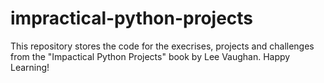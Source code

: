 # impractical-python-projects
This repository stores the code for the execrises, projects and challenges from the "Impactical Python Projects" book by Lee Vaughan. Happy Learning!
